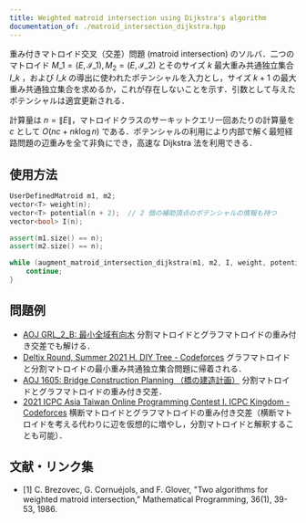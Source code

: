```yaml
---
title: Weighted matroid intersection using Dijkstra's algorithm
documentation_of: ./matroid_intersection_dijkstra.hpp
---
```


重み付きマトロイド交叉（交差）問題 (matroid intersection) のソルバ．二つのマトロイド $M\_{1} = (E, \mathcal{I}\_{1}), M_{2} = (E, \mathcal{I}\_{2})$ とそのサイズ $k$ 最大重み共通独立集合 $I\_k$ ，および $I\_k$ の導出に使われたポテンシャルを入力とし，サイズ $k + 1$ の最大重み共通独立集合を求めるか，これが存在しないことを示す．引数として与えたポテンシャルは適宜更新される．

計算量は $n = \|E\|$，マトロイドクラスのサーキットクエリ一回あたりの計算量を $c$ として $O(nc + nk \log n)$ である．ポテンシャルの利用により内部で解く最短経路問題の辺重みを全て非負にでき，高速な Dijkstra 法を利用できる．

## 使用方法

```cpp
UserDefinedMatroid m1, m2;
vector<T> weight(n);
vector<T> potential(n + 2);  // 2 個の補助頂点のポテンシャルの情報も持つ
vector<bool> I(n);

assert(m1.size() == n);
assert(m2.size() == n);

while (augment_matroid_intersection_dijkstra(m1, m2, I, weight, potential)) {
    continue;
}
```

## 問題例

- [AOJ GRL_2_B: 最小全域有向木](https://judge.u-aizu.ac.jp/onlinejudge/description.jsp?id=GRL_2_B) 分割マトロイドとグラフマトロイドの重み付き交差でも解ける．
- [Deltix Round, Summer 2021 H. DIY Tree - Codeforces](https://codeforces.com/contest/1556/problem/H) グラフマトロイドと分割マトロイドの最小重み共通独立集合問題に帰着される．
- [AOJ 1605: Bridge Construction Planning （橋の建造計画）](https://judge.u-aizu.ac.jp/onlinejudge/description.jsp?id=1605&lang=ja) 分割マトロイドとグラフマトロイドの重み付き交差．
- [2021 ICPC Asia Taiwan Online Programming Contest I. ICPC Kingdom - Codeforces](http://codeforces.com/gym/103373/problem/I) 横断マトロイドとグラフマトロイドの重み付き交差（横断マトロイドを考える代わりに辺を仮想的に増やし，分割マトロイドと解釈することも可能）．

## 文献・リンク集

- [1] C. Brezovec, G. Cornuéjols, and F. Glover, "Two algorithms for weighted matroid intersection,"
  Mathematical Programming, 36(1), 39-53, 1986.
